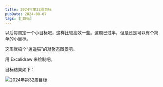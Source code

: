 ```yaml
---
title: 2024年第32周目标
pubDate: 2024-08-07
tags: [🎯目标]
---
```


以后每周定一个小目标吧，这样比较高效一些。这周已过半，但是还是可以有个简单的小目标。

这周就搞个“[逍遥猫](/lab/20240805-xycat)”的[凝聚态图景](/lab/20240807-condensed-state-picture)吧。

用 Excalidraw 来绘制吧。

目标结果如下：

![2024年第32周目标](/images/target-2024-32.svg)
